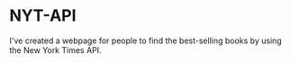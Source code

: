 # NYT-API
I've created a webpage for people to find the best-selling books by using the New York Times API.
